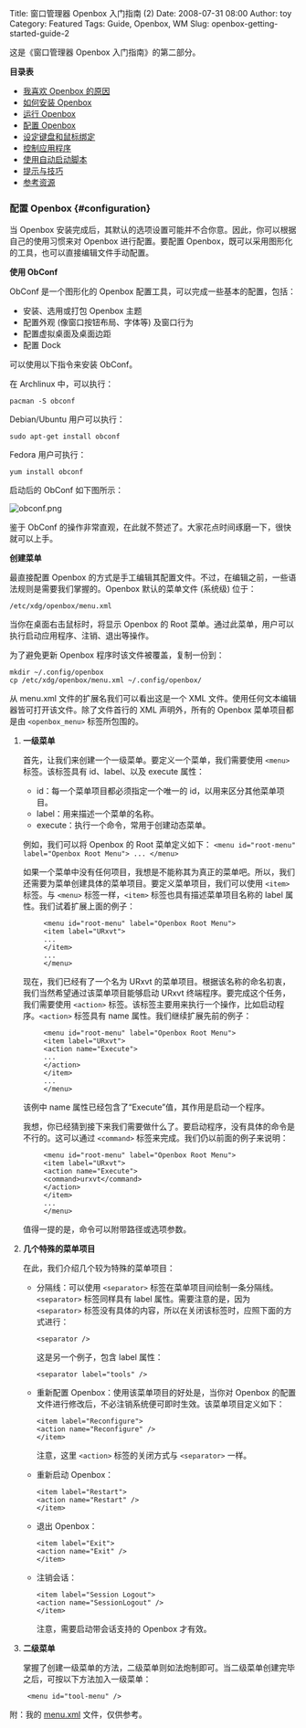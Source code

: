 Title: 窗口管理器 Openbox 入门指南 (2)
Date: 2008-07-31 08:00
Author: toy
Category: Featured
Tags: Guide, Openbox, WM
Slug: openbox-getting-started-guide-2

这是《窗口管理器 Openbox 入门指南》的第二部分。

<!-- PELICAN_END_SUMMARY -->

**目录表**

-   [我喜欢 Openbox 的原因](http://linuxtoy.org/archives/openbox-getting-started-guide.html#reasons)
-   [如何安装 Openbox](http://linuxtoy.org/archives/openbox-getting-started-guide.html#installation)
-   [运行 Openbox](http://linuxtoy.org/archives/openbox-getting-started-guide.html#running)
-   [配置 Openbox](http://linuxtoy.org/archives/openbox-getting-started-guide-2.html#configuration)
-   [设定键盘和鼠标绑定](http://linuxtoy.org/archives/openbox-getting-started-guide-3.html#bindings)
-   [控制应用程序](http://linuxtoy.org/archives/openbox-getting-started-guide-4.html#applications)
-   [使用自动启动脚本](http://linuxtoy.org/archives/openbox-getting-started-guide-5.html#autostart)
-   [提示与技巧](http://linuxtoy.org/archives/openbox-getting-started-guide-5.html#tips)
-   [参考资源](http://linuxtoy.org/archives/openbox-getting-started-guide-5.html#ref)

### 配置 Openbox {#configuration}

当 Openbox 安装完成后，其默认的选项设置可能并不合你意。因此，你可以根据自己的使用习惯来对 Openbox 进行配置。要配置 Openbox，既可以采用图形化的工具，也可以直接编辑文件手动配置。

**使用 ObConf**

ObConf 是一个图形化的 Openbox 配置工具，可以完成一些基本的配置，包括：

-   安装、选用或打包 Openbox 主题
-   配置外观 (像窗口按钮布局、字体等) 及窗口行为
-   配置虚拟桌面及桌面边距
-   配置 Dock

可以使用以下指令来安装 ObConf。

在 Archlinux 中，可以执行：

    pacman -S obconf

Debian/Ubuntu 用户可以执行：

    sudo apt-get install obconf

Fedora 用户可执行：

    yum install obconf

启动后的 ObConf 如下图所示：

![obconf.png](http://i.linuxtoy.org/i/2008/07/obconf.png)

鉴于 ObConf 的操作非常直观，在此就不赘述了。大家花点时间琢磨一下，很快就可以上手。

**创建菜单**

最直接配置 Openbox 的方式是手工编辑其配置文件。不过，在编辑之前，一些语法规则是需要我们掌握的。Openbox 默认的菜单文件 (系统级) 位于：

    /etc/xdg/openbox/menu.xml

当你在桌面右击鼠标时，将显示 Openbox 的 Root 菜单。通过此菜单，用户可以执行启动应用程序、注销、退出等操作。

为了避免更新 Openbox 程序时该文件被覆盖，复制一份到：  

    mkdir ~/.config/openbox 
    cp /etc/xdg/openbox/menu.xml ~/.config/openbox/

从 menu.xml 文件的扩展名我们可以看出这是一个 XML 文件。使用任何文本编辑器皆可打开该文件。除了文件首行的 XML 声明外，所有的 Openbox 菜单项目都是由 `<openbox_menu>` 标签所包围的。

1. **一级菜单**

    首先，让我们来创建一个一级菜单。要定义一个菜单，我们需要使用 `<menu>` 标签。该标签具有 id、label、以及 execute 属性：

    -   id：每一个菜单项目都必须指定一个唯一的 id，以用来区分其他菜单项目。
    -   label：用来描述一个菜单的名称。
    -   execute：执行一个命令，常用于创建动态菜单。

    例如，我们可以将 Openbox 的 Root 菜单定义如下：  `<menu id="root-menu" label="Openbox Root Menu"> ... </menu>`

    如果一个菜单中没有任何项目，我想是不能称其为真正的菜单吧。所以，我们还需要为菜单创建具体的菜单项目。要定义菜单项目，我们可以使用 `<item>` 标签。与 `<menu>` 标签一样，`<item>` 标签也具有描述菜单项目名称的 label 属性。我们试着扩展上面的例子：

            <menu id="root-menu" label="Openbox Root Menu">
            <item label="URxvt">
            ...
            </item>
            ...
            </menu>

    现在，我们已经有了一个名为 URxvt 的菜单项目。根据该名称的命名初衷，我们当然希望通过该菜单项目能够启动 URxvt 终端程序。要完成这个任务，我们需要使用 `<action>` 标签。该标签主要用来执行一个操作，比如启动程序。`<action>` 标签具有 name 属性。我们继续扩展先前的例子：

            <menu id="root-menu" label="Openbox Root Menu">
            <item label="URxvt">
            <action name="Execute">
            ...
            </action>
            </item>
            ...
            </menu>

    该例中 name 属性已经包含了“Execute”值，其作用是启动一个程序。

    我想，你已经猜到接下来我们需要做什么了。要启动程序，没有具体的命令是不行的。这可以通过 `<command>` 标签来完成。我们仍以前面的例子来说明：

            <menu id="root-menu" label="Openbox Root Menu">
            <item label="URxvt">
            <action name="Execute">
            <command>urxvt</command>
            </action>
            </item>
            ...
            </menu>

    值得一提的是，命令可以附带路径或选项参数。

2. **几个特殊的菜单项目**

    在此，我们介绍几个较为特殊的菜单项目：

    -   分隔线：可以使用 `<separator>` 标签在菜单项目间绘制一条分隔线。`<separator>` 标签同样具有 label 属性。需要注意的是，因为 `<separator>` 标签没有具体的内容，所以在关闭该标签时，应照下面的方式进行：

            <separator />

        这是另一个例子，包含 label 属性：

            <separator label="tools" />

    -   重新配置 Openbox：使用该菜单项目的好处是，当你对 Openbox 的配置文件进行修改后，不必注销系统便可即时生效。该菜单项目定义如下：

            <item label="Reconfigure">
            <action name="Reconfigure" />
            </item>

        注意，这里 `<action>` 标签的关闭方式与 `<separator>` 一样。

    -   重新启动 Openbox：

            <item label="Restart">
            <action name="Restart" />
            </item>

    -   退出 Openbox：

            <item label="Exit">
            <action name="Exit" />
            </item>

    -   注销会话：

            <item label="Session Logout">
            <action name="SessionLogout" />
            </item>

        注意，需要启动带会话支持的 Openbox 才有效。

3. **二级菜单**

    掌握了创建一级菜单的方法，二级菜单则如法炮制即可。当二级菜单创建完毕之后，可按以下方法加入一级菜单：

        <menu id="tool-menu" />

附：我的 [menu.xml](http://i.linuxtoy.org/files/openbox/menu.xml) 文件，仅供参考。
